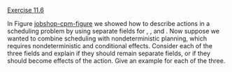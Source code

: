 [Exercise 11.6](ex_6/)

In Figure [jobshop-cpm-figure](#/) we showed how to describe
actions in a scheduling problem by using separate fields for , , and .
Now suppose we wanted to combine scheduling with nondeterministic
planning, which requires nondeterministic and conditional effects.
Consider each of the three fields and explain if they should remain
separate fields, or if they should become effects of the action. Give an
example for each of the three.
